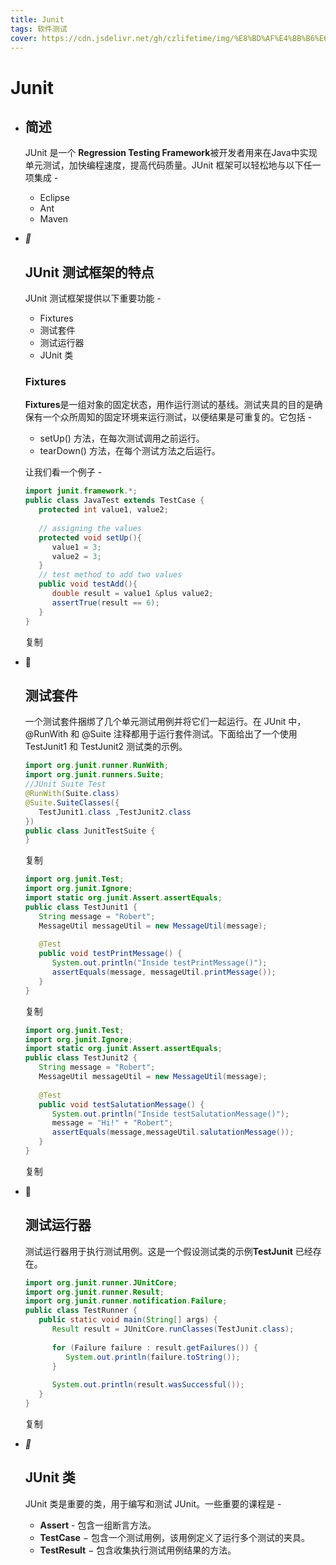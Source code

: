 ```yaml
---
title: Junit
tags: 软件测试
cover: https://cdn.jsdelivr.net/gh/czlifetime/img/%E8%BD%AF%E4%BB%B6%E6%B5%8B%E8%AF%95.jpg
---
```


# Junit

- ## 简述

  JUnit 是一个 **Regression Testing Framework**被开发者用来在Java中实现单元测试，加快编程速度，提高代码质量。JUnit 框架可以轻松地与以下任一项集成 -

  - Eclipse
  - Ant
  - Maven

- **

  ## JUnit 测试框架的特点

  JUnit 测试框架提供以下重要功能 -

  - Fixtures
  - 测试套件
  - 测试运行器
  - JUnit 类

  ### Fixtures

  **Fixtures**是一组对象的固定状态，用作运行测试的基线。测试夹具的目的是确保有一个众所周知的固定环境来运行测试，以便结果是可重复的。它包括 -

  - setUp() 方法，在每次测试调用之前运行。
  - tearDown() 方法，在每个测试方法之后运行。

  让我们看一个例子 -

  ```java
  import junit.framework.*;
  public class JavaTest extends TestCase {
     protected int value1, value2;
     
     // assigning the values
     protected void setUp(){
        value1 = 3;
        value2 = 3;
     }
     // test method to add two values
     public void testAdd(){
        double result = value1 &plus value2;
        assertTrue(result == 6);
     }
  }
  ```

  复制

- 

  ## 测试套件

  一个测试套件捆绑了几个单元测试用例并将它们一起运行。在 JUnit 中，@RunWith 和 @Suite 注释都用于运行套件测试。下面给出了一个使用 TestJunit1 和 TestJunit2 测试类的示例。

  ```java
  import org.junit.runner.RunWith;
  import org.junit.runners.Suite;
  //JUnit Suite Test
  @RunWith(Suite.class)
  @Suite.SuiteClasses({ 
     TestJunit1.class ,TestJunit2.class
  })
  public class JunitTestSuite {
  }
  ```

  复制

  ```java
  import org.junit.Test;
  import org.junit.Ignore;
  import static org.junit.Assert.assertEquals;
  public class TestJunit1 {
     String message = "Robert"; 
     MessageUtil messageUtil = new MessageUtil(message);
     
     @Test
     public void testPrintMessage() {     
        System.out.println("Inside testPrintMessage()");    
        assertEquals(message, messageUtil.printMessage());     
     }
  }
  ```

  复制

  ```java
  import org.junit.Test;
  import org.junit.Ignore;
  import static org.junit.Assert.assertEquals;
  public class TestJunit2 {
     String message = "Robert"; 
     MessageUtil messageUtil = new MessageUtil(message);
   
     @Test
     public void testSalutationMessage() {
        System.out.println("Inside testSalutationMessage()");
        message = "Hi!" + "Robert";
        assertEquals(message,messageUtil.salutationMessage());
     }
  }
  ```

  复制

- 

  ## 测试运行器

  测试运行器用于执行测试用例。这是一个假设测试类的示例**TestJunit** 已经存在。

  ```java
  import org.junit.runner.JUnitCore;
  import org.junit.runner.Result;
  import org.junit.runner.notification.Failure;
  public class TestRunner {
     public static void main(String[] args) {
        Result result = JUnitCore.runClasses(TestJunit.class);
            
        for (Failure failure : result.getFailures()) {
           System.out.println(failure.toString());
        }
            
        System.out.println(result.wasSuccessful());
     }
  }
  ```

  复制

- **

  ## JUnit 类

  JUnit 类是重要的类，用于编写和测试 JUnit。一些重要的课程是 -

  - **Assert** - 包含一组断言方法。
  - **TestCase** − 包含一个测试用例，该用例定义了运行多个测试的夹具。
  - **TestResult** − 包含收集执行测试用例结果的方法。